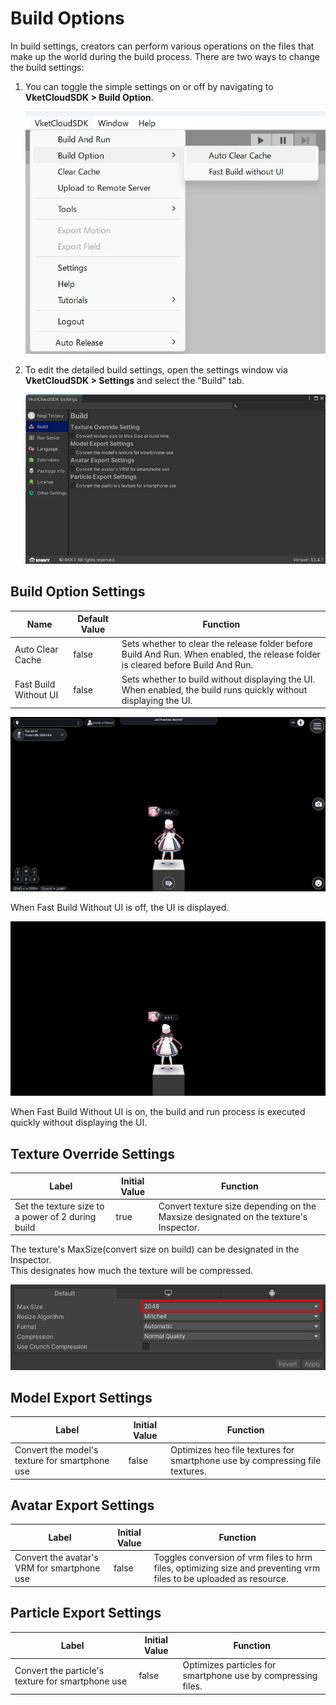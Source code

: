 # Build Options

In build settings, creators can perform various operations on the files that make up the world during the build process. There are two ways to change the build settings:

1. You can toggle the simple settings on or off by navigating to **VketCloudSDK > Build Option**.

   ![BuildOptions_0](img/BuildOptions_0.jpg)

2. To edit the detailed build settings, open the settings window via **VketCloudSDK > Settings** and select the "Build" tab.

   ![BuildOptions_1](img/BuildOptions_1.jpg)

## Build Option Settings
| Name | Default Value | Function |
| ---- | ------------- | -------- |
| Auto Clear Cache | false | Sets whether to clear the release folder before Build And Run. When enabled, the release folder is cleared before Build And Run. |
| Fast Build Without UI | false | Sets whether to build without displaying the UI. When enabled, the build runs quickly without displaying the UI. |

![BuildOptions_3](img/BuildOptions_3.jpg)

When Fast Build Without UI is off, the UI is displayed.

![BuildOptions_4](img/BuildOptions_4.jpg)

When Fast Build Without UI is on, the build and run process is executed quickly without displaying the UI.
## Texture Override Settings

| Label | Initial Value | Function |
| ---- | ---- | ---- |
| Set the texture size to a power of 2 during build | true | Convert texture size depending on the Maxsize designated on the texture's Inspector. |

The texture's MaxSize(convert size on build) can be designated in the Inspector.<br>
This designates how much the texture will be compressed.

![BuildOptions_2](img/BuildOptions_2.jpg)

## Model Export Settings

| Label | Initial Value | Function |
| ---- | ---- | ---- |
| Convert the model's texture for smartphone use | false | Optimizes heo file textures for smartphone use by compressing file textures. |

## Avatar Export Settings

| Label | Initial Value | Function |
| ---- | ---- | ---- |
| Convert the avatar's VRM for smartphone use | false | Toggles conversion of vrm files to hrm files, optimizing size and preventing vrm files to be uploaded as resource. |

## Particle Export Settings

| Label | Initial Value | Function |
| ---- | ---- | ---- |
| Convert the particle's texture for smartphone use | false | Optimizes particles for smartphone use by compressing files. |
